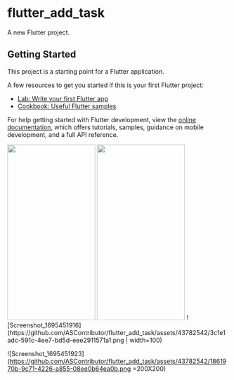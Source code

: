 # flutter_add_task

A new Flutter project.

## Getting Started

This project is a starting point for a Flutter application.

A few resources to get you started if this is your first Flutter project:

- [Lab: Write your first Flutter app](https://docs.flutter.dev/get-started/codelab)
- [Cookbook: Useful Flutter samples](https://docs.flutter.dev/cookbook)

For help getting started with Flutter development, view the
[online documentation](https://docs.flutter.dev/), which offers tutorials,
samples, guidance on mobile development, and a full API reference.

<img src="https://github.com/ASContributor/flutter_add_task/assets/43782542/3c1e1adc-591c-4ee7-bd5d-eee2911571a1.png"  width="200" height="400" />
<img src="https://github.com/ASContributor/flutter_add_task/assets/43782542/1861970b-9c71-4226-a855-08ee0b64ea0b.png"  width="200" height="400" />
![Screenshot_1695451916](https://github.com/ASContributor/flutter_add_task/assets/43782542/3c1e1adc-591c-4ee7-bd5d-eee2911571a1.png | width=100)


![Screenshot_1695451923](https://github.com/ASContributor/flutter_add_task/assets/43782542/1861970b-9c71-4226-a855-08ee0b64ea0b.png =200X200)



